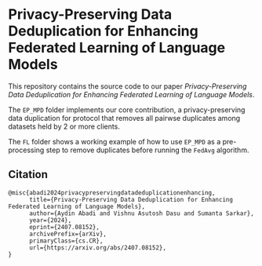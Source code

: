 # Privacy-Preserving Data Deduplication for Enhancing Federated Learning of Language Models

This repository contains the source code to our paper <i>Privacy-Preserving Data Deduplication for
Enhancing Federated Learning of Language Models</i>.

The `EP_MPD` folder implements our core contribution, a privacy-preserving data duplication for protocol that removes all pairwse duplicates among datasets held by 2 or more clients.

The `FL` folder shows a working example of how to use `EP_MPD` as a pre-processing step to remove duplicates before running the `FedAvg` algorithm.

## Citation

```
@misc{abadi2024privacypreservingdatadeduplicationenhancing,
      title={Privacy-Preserving Data Deduplication for Enhancing Federated Learning of Language Models}, 
      author={Aydin Abadi and Vishnu Asutosh Dasu and Sumanta Sarkar},
      year={2024},
      eprint={2407.08152},
      archivePrefix={arXiv},
      primaryClass={cs.CR},
      url={https://arxiv.org/abs/2407.08152}, 
}
```
